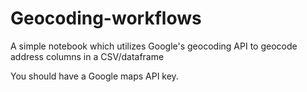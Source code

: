# Geocoding-workflows
A simple notebook which utilizes Google's geocoding API to geocode address columns in a CSV/dataframe

You should have a Google maps API key.
